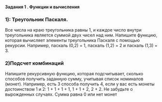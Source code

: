 #### Задания 1 . Функции и вычисления


### 1): Треугольник Паскаля.
Все числа на краю треугольника равны 1, и каждое число внутри треугольника является суммой двух чисел над ним. Напишите функцию, которая вычисляет элементы треугольника Паскаля с помощью рекурсии.
Например, паскаль (0,2) = 1, паскаль (1,2) = 2 и паскаль (1,3) = 3.


### 2)Подсчет комбинаций
Напишите рекурсивную функцию, которая подсчитывает, сколько способов получить заданную сумму, учитывая список номиналов (монет). Например, есть 3 способа  получить 4, если у вас есть монеты достоинством 1 и 2: 1 + 1 + 1 + 1, 1 + 1 + 2, 2 + 2.
Не забудьте о вырожденных случаях. Сумма равна 0  или нет монет
